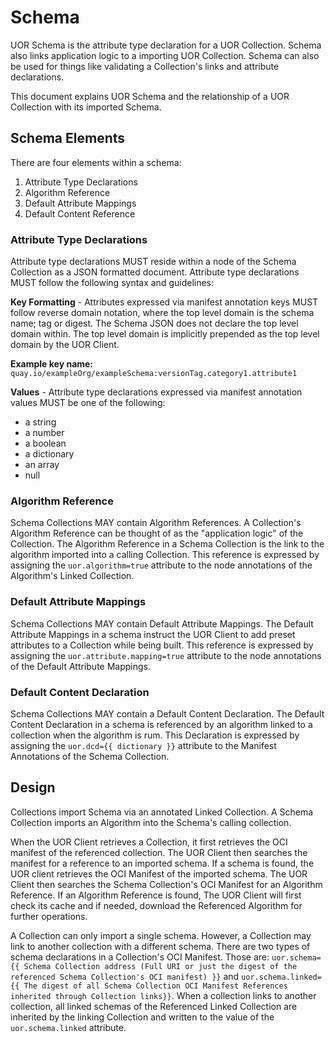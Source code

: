 # Schema

UOR Schema is the attribute type declaration for a UOR Collection. Schema also links application logic to a importing UOR Collection. Schema can also be used for things like validating a Collection's links and attribute declarations.

This document explains UOR Schema and the relationship of a UOR Collection with its imported Schema. 

## Schema Elements

There are four elements within a schema:

1. Attribute Type Declarations
2. Algorithm Reference
3. Default Attribute Mappings
4. Default Content Reference

### Attribute Type Declarations

Attribute type declarations MUST reside within a node of the Schema Collection as a JSON formatted document. Attribute type declarations MUST follow the following syntax and guidelines:

**Key Formatting** - Attributes expressed via manifest annotation keys MUST follow reverse domain notation, where the top level domain is the schema name; tag or digest. The Schema JSON does not declare the top level domain within. The top level domain is implicitly prepended as the top level domain by the UOR Client. 

**Example key name:** `quay.io/exampleOrg/exampleSchema:versionTag.category1.attribute1`

**Values** - Attribute type declarations expressed via manifest annotation values MUST be one of the following:
  - a string
  - a number
  - a boolean
  - a dictionary 
  - an array
  - null

### Algorithm Reference

Schema Collections MAY contain Algorithm References. A Collection's Algorithm Reference can be thought of as the "application logic" of the Collection. The Algorithm Reference in a Schema Collection is the link to the algorithm imported into a calling Collection. This reference is expressed by assigning the `uor.algorithm=true` attribute to the node annotations of the Algorithm's Linked Collection. 

### Default Attribute Mappings

Schema Collections MAY contain Default Attribute Mappings. The Default Attribute Mappings in a schema instruct the UOR Client to add preset attributes to a Collection while being built. This reference is expressed by assigning the `uor.attribute.mapping=true` attribute to the node annotations of the Default Attribute Mappings. 

### Default Content Declaration

Schema Collections MAY contain a Default Content Declaration. The Default Content Declaration in a schema is referenced by an algorithm linked to a collection when the algorithm is rum. This Declaration is expressed by assigning the `uor.dcd={{ dictionary }}` attribute to the Manifest Annotations of the Schema Collection.  

## Design

Collections import Schema via an annotated Linked Collection. A Schema Collection imports an Algorithm into the Schema's calling collection. 

When the UOR Client retrieves a Collection, it first retrieves the OCI manifest of the referenced collection. The UOR Client then searches the manifest for a reference to an imported schema. If a schema is found, the UOR client retrieves the OCI Manifest of the imported schema. The UOR Client then searches the Schema Collection's OCI Manifest for an Algorithm Reference. If an Algorithm Reference is found, The UOR Client will first check its cache and if needed, download the Referenced Algorithm for further operations. 

A Collection can only import a single schema. However, a Collection may link to another collection with a different schema. There are two types of schema declarations in a Collection's OCI Manifest. Those are: `uor.schema={{ Schema Collection address (Full URI or just the digest of the referenced Schema Collection's OCI manifest) }}` and `uor.schema.linked={{ The digest of all Schema Collection OCI Manifest References inherited through Collection links}}`. When a collection links to another collection, all linked schemas of the Referenced Linked Collection are inherited by the linking Collection and written to the value of the `uor.schema.linked` attribute.



